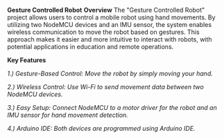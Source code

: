**Gesture Controlled Robot**
**Overview**
The "Gesture Controlled Robot" project allows users to control a mobile robot using hand movements. By utilizing two NodeMCU devices and an IMU sensor, the system enables wireless communication to move the robot based on gestures. This approach makes it easier and more intuitive to interact with robots, with potential applications in education and remote operations.

**Key Features**

*1.) Gesture-Based Control: Move the robot by simply moving your hand.*

*2.) Wireless Control: Use Wi-Fi to send movement data between two NodeMCU devices.*

*3.) Easy Setup: Connect NodeMCU to a motor driver for the robot and an IMU sensor for hand movement detection.*

*4.) Arduino IDE: Both devices are programmed using Arduino IDE.*

